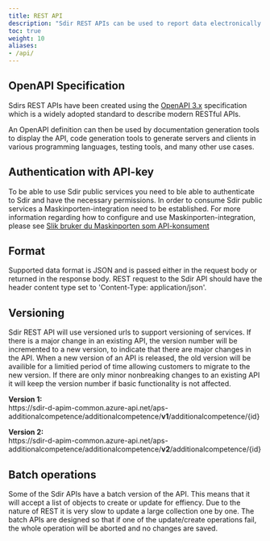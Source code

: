 ```yaml
---
title: REST API
description: "Sdir REST APIs can be used to report data electronically to Sdir and integrate own IT systems with APIs that Sdir provide." 
toc: true
weight: 10
aliases:
- /api/
---
```


## OpenAPI Specification

Sdirs REST APIs have been created using the [OpenAPI 3.x](https://swagger.io/specification/) specification which is a widely adopted standard to describe modern RESTful APIs.  

An OpenAPI definition can then be used by documentation generation tools to display the API, code generation tools to generate servers and clients in various programming languages, testing tools, and many other use cases.

## Authentication with API-key

To be able to use Sdir public services you need to ble able to authenticate to Sdir and have the necessary permissions. In order to consume Sdir public services a Maskinporten-integration need to be established. For more information regarding how to configure and use Maskinporten-integration, please see [Slik bruker du Maskinporten som API-konsument](https://difi.github.io/felleslosninger/maskinporten_guide_apikonsument.html) 

## Format 

Supported data format is JSON and is passed either in the request body or returned in the response body. REST request to the Sdir API should have the header content type set to 'Content-Type: application/json'.

## Versioning

Sdir REST API will use versioned urls to support versioning of services. If there is a major change in an existing API, the version number will be incremented to a new version, to indicate that there are major changes in the API. 
When a new version of an API is released, the old version will be availible for a limitied period of time allowing customers to migrate to the new version. 
If there are only minor nonbreaking changes to an existing API it will keep the version number if basic functionality is not affected. 

**Version 1:** <br>
https:<span></span>//sdir-d-apim-common.azure-api.net/aps-additionalcompetence/additionalcompetence/**v1**/additionalcompetence/{id}

**Version 2:** <br> 
https:<span></span>//sdir-d-apim-common.azure-api.net/aps-additionalcompetence/additionalcompetence/**v2**/additionalcompetence/{id}

## Batch operations

Some of the Sdir APIs have a batch version of the API. This means that it will accept a list of objects to create or update for effiency. Due to the nature of REST it is very slow to update a large collection one by one. 
The batch APIs are designed so that if one of the update/create operations fail, the whole operation will be aborted and no changes are saved.

